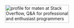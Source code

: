 <a href="https://stackoverflow.com/users/12402992/maten"><img src="https://stackoverflow.com/users/flair/12402992.png?theme=dark" width="208" height="58" alt="profile for maten at Stack Overflow, Q&amp;A for professional and enthusiast programmers" title="profile for maten at Stack Overflow, Q&amp;A for professional and enthusiast programmers"></a>

